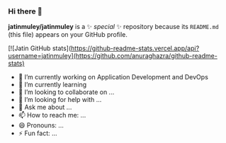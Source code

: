 ### Hi there 👋


**jatinmuley/jatinmuley** is a ✨ _special_ ✨ repository because its `README.md` (this file) appears on your GitHub profile.

[![Jatin GitHub stats](https://github-readme-stats.vercel.app/api?username=jatinmuley](https://github.com/anuraghazra/github-readme-stats)

- 🔭 I’m currently working on  Application Development and DevOps
- 🌱 I’m currently learning 
- 👯 I’m looking to collaborate on ...
- 🤔 I’m looking for help with ...
- 💬 Ask me about ...
- 📫 How to reach me: ...
- 😄 Pronouns: ...
- ⚡ Fun fact: ...

